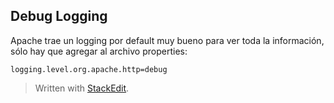 ## Debug Logging

Apache trae un logging por default muy bueno para ver toda la información, sólo hay que agregar al archivo properties:

```
logging.level.org.apache.http=debug
```



> Written with [StackEdit](https://stackedit.io/).
<!--stackedit_data:
eyJoaXN0b3J5IjpbNzgzNTg3MjEzXX0=
-->